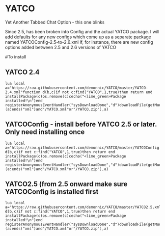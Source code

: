 YATCO
=====

Yet Another Tabbed Chat Option - this one blinks

Since 2.5, has been broken into Config and the actual YATCO package. I will add defaults for any new configs which come up as a separate package named YATCOConfig-2.5-to-2.6.xml if, for instance, there are new config options added between 2.5 and 2.6 versions of YATCO

#To install
## YATCO 2.4
```
lua local a="https://raw.githubusercontent.com/demonnic/YATCO/master/YATCO-2.4.xml"function d(b,c)if not c:find("YATCO",1,true)then return end installPackage(c)os.remove(c)cecho("<lime_green>Package installed!\n")end registerAnonymousEventHandler("sysDownloadDone","d")downloadFile(getMudletHomeDir()..(a:ends("xml")and"/YATCO.xml"or"/YATCO.zip"),a)
```
## YATCOConfig - install before YATCO 2.5 or later. Only need installing once

```
lua local a="https://raw.githubusercontent.com/demonnic/YATCO/master/YATCOConfig.xml"function d(b,c)if not c:find("YATCO",1,true)then return end installPackage(c)os.remove(c)cecho("<lime_green>Package installed!\n")end registerAnonymousEventHandler("sysDownloadDone","d")downloadFile(getMudletHomeDir()..(a:ends("xml")and"/YATCO.xml"or"/YATCO.zip"),a)
```

## YATCO2.5 (from 2.5 onward make sure YATCOConfig is installed first
```
lua local a="https://raw.githubusercontent.com/demonnic/YATCO/master/YATCO2.5.xml"function d(b,c)if not c:find("YATCO",1,true)then return end installPackage(c)os.remove(c)cecho("<lime_green>Package installed!\n")end registerAnonymousEventHandler("sysDownloadDone","d")downloadFile(getMudletHomeDir()..(a:ends("xml")and"/YATCO.xml"or"/YATCO.zip"),a)
```
